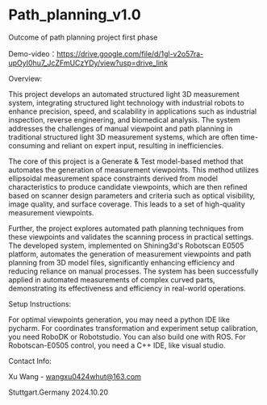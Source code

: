 # Path_planning_v1.0
Outcome of path planning project first phase

Demo-video：https://drive.google.com/file/d/1gl-v2o57ra-upOyI0hu7_JcZFmUCzYDy/view?usp=drive_link

Overview: 

This project develops an automated structured light 3D measurement system, integrating structured light technology with industrial robots to enhance precision, speed, and scalability in applications such as industrial inspection, reverse engineering, and biomedical analysis. The system addresses the challenges of manual viewpoint and path planning in traditional structured light 3D measurement systems, which are often time-consuming and reliant on expert input, resulting in inefficiencies.

The core of this project is a Generate & Test model-based method that automates the generation of measurement viewpoints. This method utilizes ellipsoidal measurement space constraints derived from model characteristics to produce candidate viewpoints, which are then refined based on scanner design parameters and criteria such as optical visibility, image quality, and surface coverage. This leads to a set of high-quality measurement viewpoints.

Further, the project explores automated path planning techniques from these viewpoints and validates the scanning process in practical settings. The developed system, implemented on Shining3d's Robotscan E0505 platform, automates the generation of measurement viewpoints and path planning from 3D model files, significantly enhancing efficiency and reducing reliance on manual processes. The system has been successfully applied in automated measurements of complex curved parts, demonstrating its effectiveness and efficiency in real-world operations.


Setup Instructions: 

For optimal viewpoints generation, you may need a python IDE like pycharm.
For coordinates transformation and experiment setup calibration, you need RoboDK or Robotstudio. You can also build one with ROS.
For Robotscan-E0505 control, you need a C++ IDE, like visual studio.




Contact Info: 

Xu Wang - wangxu0424whut@163.com

Stuttgart.Germany  2024.10.20
